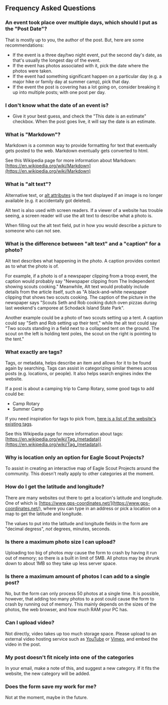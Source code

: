 ## Frequency Asked Questions

### An event took place over multiple days, which should I put as the "Post Date"?

That is mostly up to you, the author of the post.  But, here are some recommendations:

* If the event is a three day/two night event, put the second day's date, as that's usually the longest day of the event.
* If the event has photos associated with it, pick the date where the photos were taken.
* If the event had something significant happen on a particular day (e.g. a major hike or family day at summer camp), pick that day.
* If the event the post is covering has a lot going on, consider breaking it up into multiple posts; with one post per day.

### I don't know what the date of an event is?

* Give it your best guess, and check the "This date is an estimate" checkbox.  When the post goes live, it will say the date is an estimate.

### What is "Markdown"?

Markdown is a common way to provide formatting for text that eventually gets posted to the web.  Markdown eventually gets converted to html.

See this Wikipedia page for more information about Markdown: [https://en.wikipedia.org/wiki/Markdown](https://en.wikipedia.org/wiki/Markdown)

### What is "alt text"?

Alternative text, or [alt attributes](https://en.wikipedia.org/wiki/Alt_attribute) is the text displayed if an image is no longer available (e.g. it accidentally got deleted).

Alt text is also used with screen readers.  If a viewer of a website has trouble seeing, a screen reader will use the alt text to describe what a photo is.

When filling out the alt text field, put in how you would describe a picture to someone who can not see.

### What is the difference between "alt text" and a "caption" for a photo?

Alt text describes what happening in the photo.  A caption provides context as to what the photo is of.

For example, if a photo is of a newspaper clipping from a troop event, the caption would probably say "Newspaper clipping from The Independent showing scouts cooking."  Meanwhile, Alt text would probably include details from the article itself, such as "A black-and-white newspaper clipping that shows two scouts cooking.  The caption of the picture in the newspaper says "Scouts Seth and Rob cooking dutch oven pizzas during last weekend's camporee at Schodack Island State Park".

Another example could be a photo of two scouts setting up a tent.  A caption could say "Seth and Rob setting up their tent," while the alt text could say "Two scouts standing in a field next to a collapsed tent on the ground.  The scout on the left is holding tent poles, the scout on the right is pointing to the tent."

### What exactly are tags?

Tags, or metadata, helps describe an item and allows for it to be found again by searching.  Tags can assist in categorizing similar themes across posts (e.g. locations, or people).  It also helps search engines index the website.

If a post is about a camping trip to Camp Rotary, some good tags to add could be:

* Camp Rotary
* Summer Camp

If you need inspiration for tags to pick from, [here is a list of the website's existing tags](https://bsatroop53.com/tag/).

See this Wikipedia page for more information about tags: [https://en.wikipedia.org/wiki/Tag_(metadata)](https://en.wikipedia.org/wiki/Tag_(metadata)).

### Why is location only an option for Eagle Scout Projects?

To assist in creating an interactive map of Eagle Scout Projects around the community.  This doesn't really apply to other categories at the moment.

### How do I get the latitude and longitude?

There are many websites out there to get a location's latitude and longitude.  One of which is [https://www.gps-coordinates.net/](https://www.gps-coordinates.net/), where you can type in an address or pick a location on a map to get the latitude and longitude.

The values to put into the latitude and longitude fields in the form are "decimal degress", _not_ degrees, minutes, seconds.

### Is there a maximum photo size I can upload?

Uploading too big of photos _may_ cause the form to crash by having it run out of memory; so there is a built in limit of 5MB.  All photos may be shrunk down to about 1MB so they take up less server space.

### Is there a maximum amount of photos I can add to a single post?

No, but the form can only process 50 photos at a single time.  It is possible, however, that adding too many photos to a post could cause the form to crash by running out of memory.  This mainly depends on the sizes of the photos, the web browser, and how much RAM your PC has.

### Can I upload video?

Not directly, video takes up too much storage space.  Please upload to an external video hosting service such as [YouTube](https://www.youtube.com/) or [Vimeo](https://vimeo.com/), and embed the video in the post.

### My post doesn't fit nicely into one of the categories

In your email, make a note of this, and suggest a new category.  If it fits the website, the new category will be added.

### Does the form save my work for me?

Not at the moment, maybe in the future.
